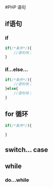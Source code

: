 #PHP 语句
## if语句
### if
```php
if(/*条件*/){
    //语句块；
}
```
### if...else...
```php
if(/*条件*/){
    //语句块；
}else{
    //语句块；
}
```
## for 循环
```php
if(/*条件*/){
    
}
```
## switch... case
## while
### do...while